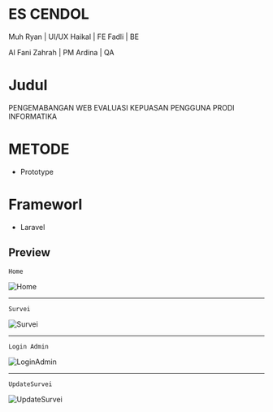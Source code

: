 # ES CENDOL
Muh Ryan | UI/UX
Haikal | FE
Fadli | BE

Al Fani Zahrah | PM
Ardina | QA

# Judul
PENGEMABANGAN WEB EVALUASI KEPUASAN PENGGUNA PRODI INFORMATIKA

# METODE 
- Prototype

# Frameworl
- Laravel 

## Preview

`Home`

![Home](https://github.com/Haikall01/survei/assets/172413397/367b6496-35b4-481f-a961-b8e7f30a4b52)

***

`Survei`

![Survei](https://github.com/Haikall01/survei/assets/172413397/69de591f-6b40-4477-93fe-75ff516950a7)

*** 

`Login Admin`

![LoginAdmin](https://github.com/Haikall01/survei/assets/172413397/62b1f9d7-4b2b-4453-b11c-0b69755fc7ec)

***

`UpdateSurvei`

![UpdateSurvei](https://github.com/Haikall01/survei/assets/172413397/980ad786-7a0a-4825-ba52-fd0bf0381b4a)


